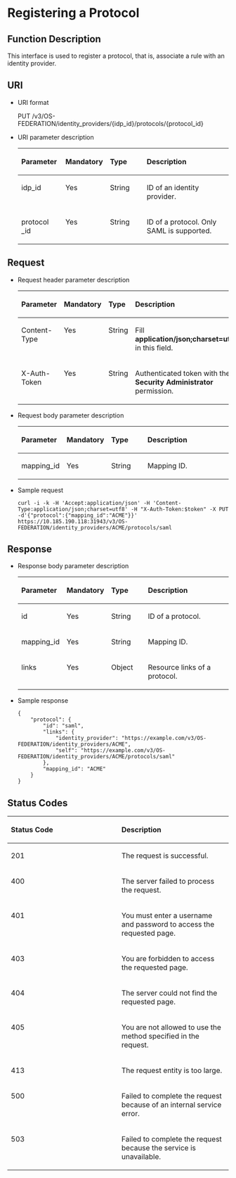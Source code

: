 # Registering a Protocol<a name="en-us_topic_0057845575"></a>

## Function Description<a name="section6159829710289"></a>

This interface is used to register a protocol, that is, associate a rule with an identity provider.

## URI<a name="section932889710289"></a>

-   URI format

    PUT /v3/OS-FEDERATION/identity\_providers/\{idp\_id\}/protocols/\{protocol\_id\}


-   URI parameter description

    <a name="table6208226610289"></a>
    <table><thead align="left"><tr id="row2710995810289"><th class="cellrowborder" valign="top" width="21.020000000000003%" id="mcps1.1.5.1.1"><p id="p4842300710289"><a name="p4842300710289"></a><a name="p4842300710289"></a><strong id="en-us_topic_0026586105_b842352706143612"><a name="en-us_topic_0026586105_b842352706143612"></a><a name="en-us_topic_0026586105_b842352706143612"></a>Parameter</strong></p>
    </th>
    <th class="cellrowborder" valign="top" width="17.830000000000002%" id="mcps1.1.5.1.2"><p id="p2994946410289"><a name="p2994946410289"></a><a name="p2994946410289"></a><strong id="en-us_topic_0026586105_b842352706143621"><a name="en-us_topic_0026586105_b842352706143621"></a><a name="en-us_topic_0026586105_b842352706143621"></a>Mandatory</strong></p>
    </th>
    <th class="cellrowborder" valign="top" width="18.1%" id="mcps1.1.5.1.3"><p id="p998748110289"><a name="p998748110289"></a><a name="p998748110289"></a><strong id="b842352706143526_1"><a name="b842352706143526_1"></a><a name="b842352706143526_1"></a>Type</strong></p>
    </th>
    <th class="cellrowborder" valign="top" width="43.050000000000004%" id="mcps1.1.5.1.4"><p id="p367962710289"><a name="p367962710289"></a><a name="p367962710289"></a><strong id="b20601766145329_1"><a name="b20601766145329_1"></a><a name="b20601766145329_1"></a>Description</strong></p>
    </th>
    </tr>
    </thead>
    <tbody><tr id="row2961435710289"><td class="cellrowborder" valign="top" width="21.020000000000003%" headers="mcps1.1.5.1.1 "><p id="p4995273610289"><a name="p4995273610289"></a><a name="p4995273610289"></a>idp_id</p>
    </td>
    <td class="cellrowborder" valign="top" width="17.830000000000002%" headers="mcps1.1.5.1.2 "><p id="p1963982810289"><a name="p1963982810289"></a><a name="p1963982810289"></a>Yes</p>
    </td>
    <td class="cellrowborder" valign="top" width="18.1%" headers="mcps1.1.5.1.3 "><p id="p4732219910289"><a name="p4732219910289"></a><a name="p4732219910289"></a>String</p>
    </td>
    <td class="cellrowborder" valign="top" width="43.050000000000004%" headers="mcps1.1.5.1.4 "><p id="p789294810289"><a name="p789294810289"></a><a name="p789294810289"></a>ID of an identity provider.</p>
    </td>
    </tr>
    <tr id="row392767110289"><td class="cellrowborder" valign="top" width="21.020000000000003%" headers="mcps1.1.5.1.1 "><p id="p4970591510289"><a name="p4970591510289"></a><a name="p4970591510289"></a>protocol _id</p>
    </td>
    <td class="cellrowborder" valign="top" width="17.830000000000002%" headers="mcps1.1.5.1.2 "><p id="p6675617210289"><a name="p6675617210289"></a><a name="p6675617210289"></a>Yes</p>
    </td>
    <td class="cellrowborder" valign="top" width="18.1%" headers="mcps1.1.5.1.3 "><p id="p3854081710289"><a name="p3854081710289"></a><a name="p3854081710289"></a>String</p>
    </td>
    <td class="cellrowborder" valign="top" width="43.050000000000004%" headers="mcps1.1.5.1.4 "><p id="p3479845010289"><a name="p3479845010289"></a><a name="p3479845010289"></a>ID of a protocol. Only SAML is supported.</p>
    </td>
    </tr>
    </tbody>
    </table>


## **Request**<a name="section10223310289"></a>

-   Request header parameter description

    <a name="table6677115410289"></a>
    <table><thead align="left"><tr id="row5794046110289"><th class="cellrowborder" valign="top" width="21.020000000000003%" id="mcps1.1.5.1.1"><p id="p6266579210289"><a name="p6266579210289"></a><a name="p6266579210289"></a><strong id="b867570882"><a name="b867570882"></a><a name="b867570882"></a>Parameter</strong></p>
    </th>
    <th class="cellrowborder" valign="top" width="17.830000000000002%" id="mcps1.1.5.1.2"><p id="p4276437110289"><a name="p4276437110289"></a><a name="p4276437110289"></a><strong id="b171831275"><a name="b171831275"></a><a name="b171831275"></a>Mandatory</strong></p>
    </th>
    <th class="cellrowborder" valign="top" width="18.1%" id="mcps1.1.5.1.3"><p id="p4136199810289"><a name="p4136199810289"></a><a name="p4136199810289"></a><strong id="b842352706143526_3"><a name="b842352706143526_3"></a><a name="b842352706143526_3"></a>Type</strong></p>
    </th>
    <th class="cellrowborder" valign="top" width="43.050000000000004%" id="mcps1.1.5.1.4"><p id="p6198754610289"><a name="p6198754610289"></a><a name="p6198754610289"></a><strong id="b20601766145329_3"><a name="b20601766145329_3"></a><a name="b20601766145329_3"></a>Description</strong></p>
    </th>
    </tr>
    </thead>
    <tbody><tr id="row5493532610289"><td class="cellrowborder" valign="top" width="21.020000000000003%" headers="mcps1.1.5.1.1 "><p id="p2057645110289"><a name="p2057645110289"></a><a name="p2057645110289"></a>Content-Type</p>
    </td>
    <td class="cellrowborder" valign="top" width="17.830000000000002%" headers="mcps1.1.5.1.2 "><p id="p5607985710289"><a name="p5607985710289"></a><a name="p5607985710289"></a>Yes</p>
    </td>
    <td class="cellrowborder" valign="top" width="18.1%" headers="mcps1.1.5.1.3 "><p id="p4617454310289"><a name="p4617454310289"></a><a name="p4617454310289"></a>String</p>
    </td>
    <td class="cellrowborder" valign="top" width="43.050000000000004%" headers="mcps1.1.5.1.4 "><p id="p4915046910289"><a name="p4915046910289"></a><a name="p4915046910289"></a>Fill <strong id="b842352706161331"><a name="b842352706161331"></a><a name="b842352706161331"></a>application/json;charset=utf8</strong> in this field.</p>
    </td>
    </tr>
    <tr id="row3970104110289"><td class="cellrowborder" valign="top" width="21.020000000000003%" headers="mcps1.1.5.1.1 "><p id="p6166774310289"><a name="p6166774310289"></a><a name="p6166774310289"></a>X-Auth-Token</p>
    </td>
    <td class="cellrowborder" valign="top" width="17.830000000000002%" headers="mcps1.1.5.1.2 "><p id="p2903129010289"><a name="p2903129010289"></a><a name="p2903129010289"></a>Yes</p>
    </td>
    <td class="cellrowborder" valign="top" width="18.1%" headers="mcps1.1.5.1.3 "><p id="p272426510289"><a name="p272426510289"></a><a name="p272426510289"></a>String</p>
    </td>
    <td class="cellrowborder" valign="top" width="43.050000000000004%" headers="mcps1.1.5.1.4 "><p id="p28734406143622"><a name="p28734406143622"></a><a name="p28734406143622"></a>Authenticated token with the <strong id="b750798910387"><a name="b750798910387"></a><a name="b750798910387"></a>Security Administrator</strong> permission.</p>
    </td>
    </tr>
    </tbody>
    </table>

-   Request body parameter description

    <a name="table2294710910289"></a>
    <table><thead align="left"><tr id="row3973971710289"><th class="cellrowborder" valign="top" width="21.28212821282128%" id="mcps1.1.5.1.1"><p id="p6480052110289"><a name="p6480052110289"></a><a name="p6480052110289"></a><strong id="b2028911620"><a name="b2028911620"></a><a name="b2028911620"></a>Parameter</strong></p>
    </th>
    <th class="cellrowborder" valign="top" width="17.7017701770177%" id="mcps1.1.5.1.2"><p id="p1435081210289"><a name="p1435081210289"></a><a name="p1435081210289"></a><strong id="b158295908"><a name="b158295908"></a><a name="b158295908"></a>Mandatory</strong></p>
    </th>
    <th class="cellrowborder" valign="top" width="17.961796179617963%" id="mcps1.1.5.1.3"><p id="p2156516110289"><a name="p2156516110289"></a><a name="p2156516110289"></a><strong id="b842352706143526_5"><a name="b842352706143526_5"></a><a name="b842352706143526_5"></a>Type</strong></p>
    </th>
    <th class="cellrowborder" valign="top" width="43.05430543054305%" id="mcps1.1.5.1.4"><p id="p194760610289"><a name="p194760610289"></a><a name="p194760610289"></a><strong id="b20601766145329_5"><a name="b20601766145329_5"></a><a name="b20601766145329_5"></a>Description</strong></p>
    </th>
    </tr>
    </thead>
    <tbody><tr id="row2353837910289"><td class="cellrowborder" valign="top" width="21.28212821282128%" headers="mcps1.1.5.1.1 "><p id="p2756056110289"><a name="p2756056110289"></a><a name="p2756056110289"></a>mapping_id</p>
    </td>
    <td class="cellrowborder" valign="top" width="17.7017701770177%" headers="mcps1.1.5.1.2 "><p id="p1781297510289"><a name="p1781297510289"></a><a name="p1781297510289"></a>Yes</p>
    </td>
    <td class="cellrowborder" valign="top" width="17.961796179617963%" headers="mcps1.1.5.1.3 "><p id="p3356491010289"><a name="p3356491010289"></a><a name="p3356491010289"></a>String</p>
    </td>
    <td class="cellrowborder" valign="top" width="43.05430543054305%" headers="mcps1.1.5.1.4 "><p id="p3440322210289"><a name="p3440322210289"></a><a name="p3440322210289"></a>Mapping ID.</p>
    </td>
    </tr>
    </tbody>
    </table>


-   Sample request

    ```
    curl -i -k -H 'Accept:application/json' -H 'Content-Type:application/json;charset=utf8' -H "X-Auth-Token:$token" -X PUT -d'{"protocol":{"mapping_id":"ACME"}}' https://10.185.190.118:31943/v3/OS-FEDERATION/identity_providers/ACME/protocols/saml
    ```


## **Response**<a name="section5620843410289"></a>

-   Response body parameter description

    <a name="table2033324010289"></a>
    <table><thead align="left"><tr id="row3108680210289"><th class="cellrowborder" valign="top" width="21.150000000000002%" id="mcps1.1.5.1.1"><p id="p3500305410289"><a name="p3500305410289"></a><a name="p3500305410289"></a><strong id="b1203394180"><a name="b1203394180"></a><a name="b1203394180"></a>Parameter</strong></p>
    </th>
    <th class="cellrowborder" valign="top" width="17.700000000000003%" id="mcps1.1.5.1.2"><p id="p1667515910289"><a name="p1667515910289"></a><a name="p1667515910289"></a><strong id="b1347820047"><a name="b1347820047"></a><a name="b1347820047"></a>Mandatory</strong></p>
    </th>
    <th class="cellrowborder" valign="top" width="18.1%" id="mcps1.1.5.1.3"><p id="p851064410289"><a name="p851064410289"></a><a name="p851064410289"></a><strong id="b842352706143526_7"><a name="b842352706143526_7"></a><a name="b842352706143526_7"></a>Type</strong></p>
    </th>
    <th class="cellrowborder" valign="top" width="43.050000000000004%" id="mcps1.1.5.1.4"><p id="p1827358210289"><a name="p1827358210289"></a><a name="p1827358210289"></a><strong id="b20601766145329_7"><a name="b20601766145329_7"></a><a name="b20601766145329_7"></a>Description</strong></p>
    </th>
    </tr>
    </thead>
    <tbody><tr id="row376516410289"><td class="cellrowborder" valign="top" width="21.150000000000002%" headers="mcps1.1.5.1.1 "><p id="p3654287110289"><a name="p3654287110289"></a><a name="p3654287110289"></a>id</p>
    </td>
    <td class="cellrowborder" valign="top" width="17.700000000000003%" headers="mcps1.1.5.1.2 "><p id="p718255010289"><a name="p718255010289"></a><a name="p718255010289"></a>Yes</p>
    </td>
    <td class="cellrowborder" valign="top" width="18.1%" headers="mcps1.1.5.1.3 "><p id="p4491566610289"><a name="p4491566610289"></a><a name="p4491566610289"></a>String</p>
    </td>
    <td class="cellrowborder" valign="top" width="43.050000000000004%" headers="mcps1.1.5.1.4 "><p id="p1429029010289"><a name="p1429029010289"></a><a name="p1429029010289"></a>ID of a protocol.</p>
    </td>
    </tr>
    <tr id="row6150374710289"><td class="cellrowborder" valign="top" width="21.150000000000002%" headers="mcps1.1.5.1.1 "><p id="p1574760510289"><a name="p1574760510289"></a><a name="p1574760510289"></a>mapping_id</p>
    </td>
    <td class="cellrowborder" valign="top" width="17.700000000000003%" headers="mcps1.1.5.1.2 "><p id="p48761510289"><a name="p48761510289"></a><a name="p48761510289"></a>Yes</p>
    </td>
    <td class="cellrowborder" valign="top" width="18.1%" headers="mcps1.1.5.1.3 "><p id="p3949687410289"><a name="p3949687410289"></a><a name="p3949687410289"></a>String</p>
    </td>
    <td class="cellrowborder" valign="top" width="43.050000000000004%" headers="mcps1.1.5.1.4 "><p id="p4513023810289"><a name="p4513023810289"></a><a name="p4513023810289"></a>Mapping ID.</p>
    </td>
    </tr>
    <tr id="row351895810289"><td class="cellrowborder" valign="top" width="21.150000000000002%" headers="mcps1.1.5.1.1 "><p id="p1660017710289"><a name="p1660017710289"></a><a name="p1660017710289"></a>links</p>
    </td>
    <td class="cellrowborder" valign="top" width="17.700000000000003%" headers="mcps1.1.5.1.2 "><p id="p243710510289"><a name="p243710510289"></a><a name="p243710510289"></a>Yes</p>
    </td>
    <td class="cellrowborder" valign="top" width="18.1%" headers="mcps1.1.5.1.3 "><p id="p6318779710289"><a name="p6318779710289"></a><a name="p6318779710289"></a>Object</p>
    </td>
    <td class="cellrowborder" valign="top" width="43.050000000000004%" headers="mcps1.1.5.1.4 "><p id="p1793792610289"><a name="p1793792610289"></a><a name="p1793792610289"></a>Resource links of a protocol.</p>
    </td>
    </tr>
    </tbody>
    </table>

-   Sample response

    ```
    {
        "protocol": {
            "id": "saml",
            "links": {
                "identity_provider": "https://example.com/v3/OS-FEDERATION/identity_providers/ACME",
                "self": "https://example.com/v3/OS-FEDERATION/identity_providers/ACME/protocols/saml"
            },
            "mapping_id": "ACME"
        }
    }
    ```


## **Status Codes**<a name="section2630008410289"></a>

<a name="table4993206110289"></a>
<table><thead align="left"><tr id="row1038470010289"><th class="cellrowborder" valign="top" width="50%" id="mcps1.1.3.1.1"><p id="p3585434210289"><a name="p3585434210289"></a><a name="p3585434210289"></a><strong id="b842352706183230_3"><a name="b842352706183230_3"></a><a name="b842352706183230_3"></a>Status Code</strong></p>
</th>
<th class="cellrowborder" valign="top" width="50%" id="mcps1.1.3.1.2"><p id="p1852057210289"><a name="p1852057210289"></a><a name="p1852057210289"></a><strong id="b20601766145329_9"><a name="b20601766145329_9"></a><a name="b20601766145329_9"></a>Description</strong></p>
</th>
</tr>
</thead>
<tbody><tr id="row2377140010289"><td class="cellrowborder" valign="top" width="50%" headers="mcps1.1.3.1.1 "><p id="p4643521510289"><a name="p4643521510289"></a><a name="p4643521510289"></a>201</p>
</td>
<td class="cellrowborder" valign="top" width="50%" headers="mcps1.1.3.1.2 "><p id="p315609110289"><a name="p315609110289"></a><a name="p315609110289"></a>The request is successful.</p>
</td>
</tr>
<tr id="row2840482710289"><td class="cellrowborder" valign="top" width="50%" headers="mcps1.1.3.1.1 "><p id="p1908962510289"><a name="p1908962510289"></a><a name="p1908962510289"></a>400</p>
</td>
<td class="cellrowborder" valign="top" width="50%" headers="mcps1.1.3.1.2 "><p id="p275575910289"><a name="p275575910289"></a><a name="p275575910289"></a>The server failed to process the request.</p>
</td>
</tr>
<tr id="row2480183510289"><td class="cellrowborder" valign="top" width="50%" headers="mcps1.1.3.1.1 "><p id="p6279160910289"><a name="p6279160910289"></a><a name="p6279160910289"></a>401</p>
</td>
<td class="cellrowborder" valign="top" width="50%" headers="mcps1.1.3.1.2 "><p id="p5295557210289"><a name="p5295557210289"></a><a name="p5295557210289"></a>You must enter a username and password to access the requested page.</p>
</td>
</tr>
<tr id="row683810110289"><td class="cellrowborder" valign="top" width="50%" headers="mcps1.1.3.1.1 "><p id="p1701532610289"><a name="p1701532610289"></a><a name="p1701532610289"></a>403</p>
</td>
<td class="cellrowborder" valign="top" width="50%" headers="mcps1.1.3.1.2 "><p id="p3606413510289"><a name="p3606413510289"></a><a name="p3606413510289"></a>You are forbidden to access the requested page.</p>
</td>
</tr>
<tr id="row5614175910289"><td class="cellrowborder" valign="top" width="50%" headers="mcps1.1.3.1.1 "><p id="p5118860310289"><a name="p5118860310289"></a><a name="p5118860310289"></a>404</p>
</td>
<td class="cellrowborder" valign="top" width="50%" headers="mcps1.1.3.1.2 "><p id="p5263620410289"><a name="p5263620410289"></a><a name="p5263620410289"></a>The server could not find the requested page.</p>
</td>
</tr>
<tr id="row396379610289"><td class="cellrowborder" valign="top" width="50%" headers="mcps1.1.3.1.1 "><p id="p5263207910289"><a name="p5263207910289"></a><a name="p5263207910289"></a>405</p>
</td>
<td class="cellrowborder" valign="top" width="50%" headers="mcps1.1.3.1.2 "><p id="p3534001910289"><a name="p3534001910289"></a><a name="p3534001910289"></a>You are not allowed to use the method specified in the request.</p>
</td>
</tr>
<tr id="row4962471510289"><td class="cellrowborder" valign="top" width="50%" headers="mcps1.1.3.1.1 "><p id="p6017897410289"><a name="p6017897410289"></a><a name="p6017897410289"></a>413</p>
</td>
<td class="cellrowborder" valign="top" width="50%" headers="mcps1.1.3.1.2 "><p id="p4265873410289"><a name="p4265873410289"></a><a name="p4265873410289"></a>The request entity is too large.</p>
</td>
</tr>
<tr id="row4838428810289"><td class="cellrowborder" valign="top" width="50%" headers="mcps1.1.3.1.1 "><p id="p2681323710289"><a name="p2681323710289"></a><a name="p2681323710289"></a>500</p>
</td>
<td class="cellrowborder" valign="top" width="50%" headers="mcps1.1.3.1.2 "><p id="p2438860310289"><a name="p2438860310289"></a><a name="p2438860310289"></a>Failed to complete the request because of an internal service error.</p>
</td>
</tr>
<tr id="row1817084010289"><td class="cellrowborder" valign="top" width="50%" headers="mcps1.1.3.1.1 "><p id="p6255191310289"><a name="p6255191310289"></a><a name="p6255191310289"></a>503</p>
</td>
<td class="cellrowborder" valign="top" width="50%" headers="mcps1.1.3.1.2 "><p id="p3354022410289"><a name="p3354022410289"></a><a name="p3354022410289"></a>Failed to complete the request because the service is unavailable.</p>
</td>
</tr>
</tbody>
</table>

